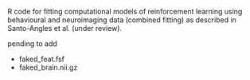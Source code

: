 R code for fitting computational models of reinforcement learning using behavioural and neuroimaging data
(combined fitting) as described in Santo-Angles et al. (under review).

pending to add
- faked_feat.fsf
- faked_brain.nii.gz


